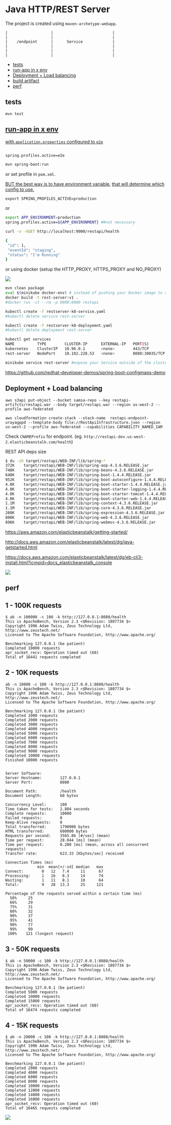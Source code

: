 
Java HTTP/REST Server
==========================

The project is created using `maven-archetype-webapp`.

```
|                   |                          |
|                   |                          |
|    /endpoint      |      Service             |
|                   |                          |
|                   |                          |
|                   |                          |

```


- [tests](#tests)
- [run-app in x env](#run-app-in-x-env)
- [Deployment + Load balancing](#Deployment-+-Load-balancing)
- [build artifact](#build-artifact)
- [perf](#perf)

tests
-----

```
mvn test
```

[run-app in x env](http://docs.spring.io/spring-boot/docs/current/maven-plugin/examples/run-profiles.html)
----------------------------------------------------------------------------------------------------------

[with `application.properties` configured to `e2e`](http://stackoverflow.com/a/35757421/432903)

```bash

spring.profiles.active=e2e

mvn spring-boot:run
```

or set profile in `pom.xml`.

[BUT the best way is to have environment variable](http://stackoverflow.com/a/35534970/432903),
[that will determine which config to use.](http://stackoverflow.com/a/38337109/432903)

```
export SPRING_PROFILES_ACTIVE=production
```

or

```bash
export APP_ENVIRONMENT=production
spring.profiles.active=${APP_ENVIRONMENT} ##not necessary
```

```bash
curl -v -XGET http://localhost:9000/restapi/health

{
 "id": 1,
 "eventId": "staging",
 "status": "I'm Running"
}

```

or using docker (setup the HTTP_PROXY, HTTPS_PROXY and NO_PROXY)

![](docker_proxy.png)

```bash
mvn clean package
eval $(minikube docker-env) # instead of pushing your Docker image to a registry, you can simply build the image using the same Docker host as the Minikube VM
docker build -t rest-server:v1 .
#docker run -it --rm -p 9000:8080 restapi

kubectl create -f restserver-k8-service.yaml
#kubectl delete service rest-server

kubectl create -f restserver-k8-deployemnt.yaml
#kubectl delete deployment rest-server

kubectl get services
NAME          TYPE        CLUSTER-IP      EXTERNAL-IP   PORT(S)          AGE
kubernetes    ClusterIP   10.96.0.1       <none>        443/TCP          2d
rest-server   NodePort    10.102.228.53   <none>        8080:30035/TCP   5m

minikube service rest-server #expose your Service outside of the cluster
```

https://github.com/redhat-developer-demos/spring-boot-configmaps-demo

Deployment + Load balancing
---------------------------

```
aws s3api put-object --bucket samsa-repo --key restapi-artifcts/restapi.war --body target/restapi.war --region us-west-2 --profile aws-federated

aws cloudformation create-stack --stack-name  restapi-endpoint-urayagppd --template-body file://RestApiInfrastructure.json --region us-west-2 --profile aws-federated --capabilities CAPABILITY_NAMED_IAM
```

Check `CNAMEPrefix` for endpoint. (eg. `http://restapi-dev.us-west-2.elasticbeanstalk.com/health`)


REST API deps size

```bash
$ du -sh target/restapi/WEB-INF/lib/spring-*
372K	target/restapi/WEB-INF/lib/spring-aop-4.3.6.RELEASE.jar
748K	target/restapi/WEB-INF/lib/spring-beans-4.3.6.RELEASE.jar
648K	target/restapi/WEB-INF/lib/spring-boot-1.4.4.RELEASE.jar
952K	target/restapi/WEB-INF/lib/spring-boot-autoconfigure-1.4.4.RELEASE.jar
4.0K	target/restapi/WEB-INF/lib/spring-boot-starter-1.4.4.RELEASE.jar
4.0K	target/restapi/WEB-INF/lib/spring-boot-starter-logging-1.4.4.RELEASE.jar
4.0K	target/restapi/WEB-INF/lib/spring-boot-starter-tomcat-1.4.4.RELEASE.jar
4.0K	target/restapi/WEB-INF/lib/spring-boot-starter-web-1.4.4.RELEASE.jar
1.1M	target/restapi/WEB-INF/lib/spring-context-4.3.6.RELEASE.jar
1.1M	target/restapi/WEB-INF/lib/spring-core-4.3.6.RELEASE.jar
260K	target/restapi/WEB-INF/lib/spring-expression-4.3.6.RELEASE.jar
800K	target/restapi/WEB-INF/lib/spring-web-4.3.6.RELEASE.jar
896K	target/restapi/WEB-INF/lib/spring-webmvc-4.3.6.RELEASE.jar
```

https://aws.amazon.com/elasticbeanstalk/getting-started/

http://docs.aws.amazon.com/elasticbeanstalk/latest/dg/java-getstarted.html

https://docs.aws.amazon.com/elasticbeanstalk/latest/dg/eb-cli3-install.html?icmpid=docs_elasticbeanstalk_console

![](code_deployment.png)


perf
----

1 - 100K requests
-----------------

```
$ ab -n 100000 -c 100 -k http://127.0.0.1:8080/health
This is ApacheBench, Version 2.3 <$Revision: 1807734 $>
Copyright 1996 Adam Twiss, Zeus Technology Ltd, http://www.zeustech.net/
Licensed to The Apache Software Foundation, http://www.apache.org/

Benchmarking 127.0.0.1 (be patient)
Completed 10000 requests
apr_socket_recv: Operation timed out (60)
Total of 16441 requests completed
```

2 - 10K requests
----------------

```
ab -n 10000 -c 100 -k http://127.0.0.1:8080/health
This is ApacheBench, Version 2.3 <$Revision: 1807734 $>
Copyright 1996 Adam Twiss, Zeus Technology Ltd, http://www.zeustech.net/
Licensed to The Apache Software Foundation, http://www.apache.org/

Benchmarking 127.0.0.1 (be patient)
Completed 1000 requests
Completed 2000 requests
Completed 3000 requests
Completed 4000 requests
Completed 5000 requests
Completed 6000 requests
Completed 7000 requests
Completed 8000 requests
Completed 9000 requests
Completed 10000 requests
Finished 10000 requests


Server Software:
Server Hostname:        127.0.0.1
Server Port:            8080

Document Path:          /health
Document Length:        60 bytes

Concurrency Level:      100
Time taken for tests:   2.804 seconds
Complete requests:      10000
Failed requests:        0
Keep-Alive requests:    0
Total transferred:      1790000 bytes
HTML transferred:       600000 bytes
Requests per second:    3565.86 [#/sec] (mean)
Time per request:       28.044 [ms] (mean)
Time per request:       0.280 [ms] (mean, across all concurrent requests)
Transfer rate:          623.33 [Kbytes/sec] received

Connection Times (ms)
              min  mean[+/-sd] median   max
Connect:        0   12   7.4     11      67
Processing:     1   16   8.3     14      74
Waiting:        1   11   8.1     10      64
Total:          9   28  13.3     25     121

Percentage of the requests served within a certain time (ms)
  50%     25
  66%     29
  75%     31
  80%     32
  90%     37
  95%     41
  98%     77
  99%     99
 100%    121 (longest request)
```

3 - 50K requests
----------------

```
$ ab -n 50000 -c 100 -k http://127.0.0.1:8080/health
This is ApacheBench, Version 2.3 <$Revision: 1807734 $>
Copyright 1996 Adam Twiss, Zeus Technology Ltd, http://www.zeustech.net/
Licensed to The Apache Software Foundation, http://www.apache.org/

Benchmarking 127.0.0.1 (be patient)
Completed 5000 requests
Completed 10000 requests
Completed 15000 requests
apr_socket_recv: Operation timed out (60)
Total of 16474 requests completed
```

4 - 15K requests
----------------

```
$ ab -n 20000 -c 100 -k http://127.0.0.1:8080/health
This is ApacheBench, Version 2.3 <$Revision: 1807734 $>
Copyright 1996 Adam Twiss, Zeus Technology Ltd, http://www.zeustech.net/
Licensed to The Apache Software Foundation, http://www.apache.org/

Benchmarking 127.0.0.1 (be patient)
Completed 2000 requests
Completed 4000 requests
Completed 6000 requests
Completed 8000 requests
Completed 10000 requests
Completed 12000 requests
Completed 14000 requests
Completed 16000 requests
apr_socket_recv: Operation timed out (60)
Total of 16465 requests completed
```

![](spring_perf.png)

